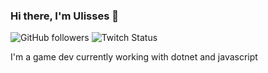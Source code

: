 ### Hi there, I'm Ulisses 👋

<div>
<img alt="GitHub followers" src="https://img.shields.io/github/followers/ulissessigma?style=social">
<img alt="Twitch Status" src="https://img.shields.io/twitch/status/ulissessigma?style=social">
</div>

I'm a game dev currently working with dotnet and javascript 

<!--
**ulissessigma/ulissessigma** is a ✨ _special_ ✨ repository because its `README.md` (this file) appears on your GitHub profile.

Here are some ideas to get you started:

- 🔭 I’m currently working on ...
- 🌱 I’m currently learning ...
- 👯 I’m looking to collaborate on ...
- 🤔 I’m looking for help with ...
- 💬 Ask me about ...
- 📫 How to reach me: ...
- 😄 Pronouns: ...
- ⚡ Fun fact: ...
-->
